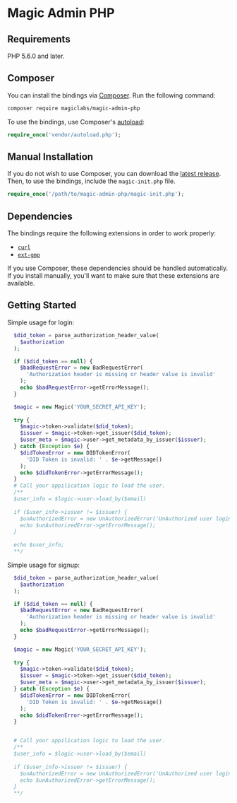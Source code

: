 # Magic Admin PHP

## Requirements

PHP 5.6.0 and later.

## Composer

You can install the bindings via [Composer](http://getcomposer.org/). Run the following command:

```bash
composer require magiclabs/magic-admin-php

```

To use the bindings, use Composer's [autoload](https://getcomposer.org/doc/01-basic-usage.md#autoloading):

```php
require_once('vendor/autoload.php');
```

## Manual Installation

If you do not wish to use Composer, you can download the [latest release](https://github.com/magiclabs/magic-admin-php). Then, to use the bindings, include the `magic-init.php` file.

```php
require_once('/path/to/magic-admin-php/magic-init.php');
```

## Dependencies

The bindings require the following extensions in order to work properly:

-   [`curl`](https://secure.php.net/manual/en/book.curl.php)
-   [`ext-gmp`](https://www.php.net/manual/en/book.gmp.php)

If you use Composer, these dependencies should be handled automatically. If you install manually, you'll want to make sure that these extensions are available.

## Getting Started

Simple usage for login:

```php
  $did_token = parse_authorization_header_value(
    $authorization
  );

  if ($did_token == null) {
    $badRequestError = new BadRequestError(
      'Authorization header is missing or header value is invalid'
    );
    echo $badRequestError->getErrorMessage();
  }

  $magic = new Magic('YOUR_SECRET_API_KEY');
  
  try {
    $magic->token->validate($did_token);
    $issuer = $magic->token->get_issuer($did_token);
    $user_meta = $magic->user->get_metadata_by_issuer($issuer);
  } catch (Exception $e) {
    $didTokenError = new DIDTokenError(
      'DID Token is invalid: ' . $e->getMessage()
    );
    echo $didTokenError->getErrorMessage();
  }
  # Call your appilication logic to load the user.
  /**
  $user_info = $logic->user->load_by($email)
    
  if ($user_info->issuer != $issuer) {
    $unAuthorizedError = new UnAuthorizedError('UnAuthorized user login');
    echo $unAuthorizedError->getErrorMessage();
  }
  
  echo $user_info;
  **/
```

Simple usage for signup:

```php
  $did_token = parse_authorization_header_value(
    $authorization
  );

  if ($did_token == null) {
    $badRequestError = new BadRequestError(
      'Authorization header is missing or header value is invalid'
    );
    echo $badRequestError->getErrorMessage();
  }

  $magic = new Magic('YOUR_SECRET_API_KEY');
  
  try {
    $magic->token->validate($did_token);
    $issuer = $magic->token->get_issuer($did_token);
    $user_meta = $magic->user->get_metadata_by_issuer($issuer);
  } catch (Exception $e) {
    $didTokenError = new DIDTokenError(
      'DID Token is invalid: ' . $e->getMessage()
    );
    echo $didTokenError->getErrorMessage();
  }


  # Call your appilication logic to load the user.
  /**
  $user_info = $logic->user->load_by($email)
    
  if ($user_info->issuer != $issuer) {
    $unAuthorizedError = new UnAuthorizedError('UnAuthorized user login');
    echo $unAuthorizedError->getErrorMessage();
  }
  **/
```

